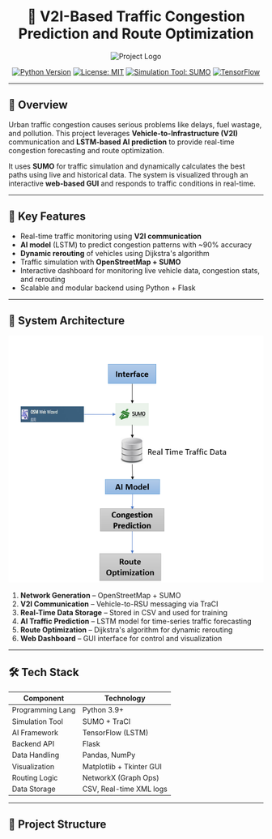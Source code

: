 <div align="center">
  <h1>🚦 V2I-Based Traffic Congestion Prediction and Route Optimization</h1>
  <img src="docs/imgs/traffic_ai_logo.png" width="200" alt="Project Logo">
  
  [![Python Version](https://img.shields.io/badge/python-3.9%2B-blue)](https://www.python.org)
  [![License: MIT](https://img.shields.io/badge/License-MIT-yellow.svg)](LICENSE)
  [![Simulation Tool: SUMO](https://img.shields.io/badge/SUMO-Traffic%20Simulator-blue)](https://www.eclipse.org/sumo/)
  [![TensorFlow](https://img.shields.io/badge/AI-Model%20(TensorFlow)-green)](https://www.tensorflow.org/)
</div>

---

## 📖 Overview

Urban traffic congestion causes serious problems like delays, fuel wastage, and pollution. This project leverages **Vehicle-to-Infrastructure (V2I)** communication and **LSTM-based AI prediction** to provide real-time congestion forecasting and route optimization.

It uses **SUMO** for traffic simulation and dynamically calculates the best paths using live and historical data. The system is visualized through an interactive **web-based GUI** and responds to traffic conditions in real-time.

---

## 🚗 Key Features

- Real-time traffic monitoring using **V2I communication**
- **AI model** (LSTM) to predict congestion patterns with ~90% accuracy
- **Dynamic rerouting** of vehicles using Dijkstra's algorithm
- Traffic simulation with **OpenStreetMap + SUMO**
- Interactive dashboard for monitoring live vehicle data, congestion stats, and rerouting
- Scalable and modular backend using Python + Flask

---

## 🧠 System Architecture

![Architecture](docs/imgs/architecture.png)

1. **Network Generation** – OpenStreetMap + SUMO
2. **V2I Communication** – Vehicle-to-RSU messaging via TraCI
3. **Real-Time Data Storage** – Stored in CSV and used for training
4. **AI Traffic Prediction** – LSTM model for time-series traffic forecasting
5. **Route Optimization** – Dijkstra's algorithm for dynamic rerouting
6. **Web Dashboard** – GUI interface for control and visualization

---

## 🛠️ Tech Stack

| Component         | Technology               |
|------------------|---------------------------|
| Programming Lang | Python 3.9+               |
| Simulation Tool  | SUMO + TraCI              |
| AI Framework     | TensorFlow (LSTM)         |
| Backend API      | Flask                     |
| Data Handling    | Pandas, NumPy             |
| Visualization    | Matplotlib + Tkinter GUI  |
| Routing Logic    | NetworkX (Graph Ops)      |
| Data Storage     | CSV, Real-time XML logs   |

---

## 📂 Project Structure

